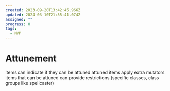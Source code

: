 ```yaml
---
created: 2023-09-20T13:42:45.966Z
updated: 2024-03-10T21:55:41.074Z
assigned: ""
progress: 0
tags:
  - MVP
---
```


# Attunement

items can indicate if they can be attuned
attuned items apply extra mutators
items that can be attuned can provide restrictions (specific classes, class groups like spellcaster)

